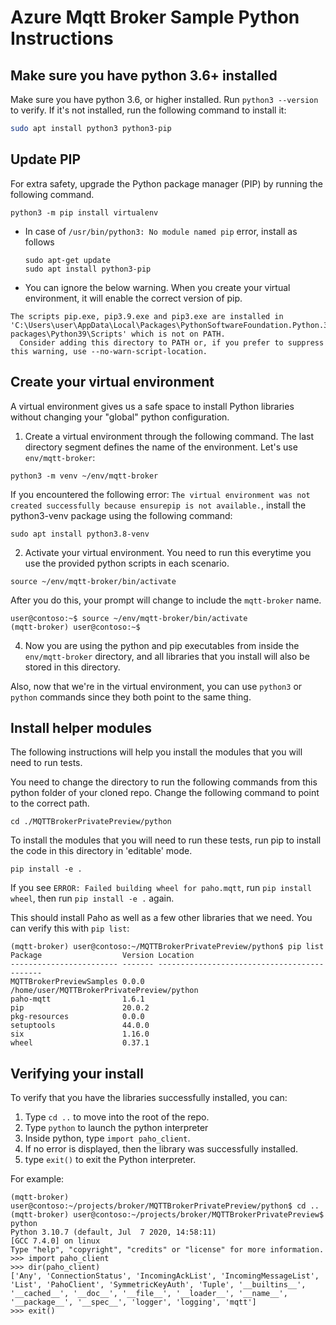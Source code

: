 # Azure Mqtt Broker Sample Python Instructions

## Make sure you have python 3.6+ installed

Make sure you have python 3.6, or higher installed. Run `python3 --version` to verify. If it's not installed, run the following command to install it:
```bash
sudo apt install python3 python3-pip
```
## Update PIP

For extra safety, upgrade the Python package manager (PIP) by running the following command.

```
python3 -m pip install virtualenv
```

* In case of `/usr/bin/python3: No module named pip` error, install as follows
  ```
  sudo apt-get update
  sudo apt install python3-pip
  ```
  
* You can ignore the below warning.  When you create your virtual environment, it will enable the correct version of pip.
```
The scripts pip.exe, pip3.9.exe and pip3.exe are installed in 'C:\Users\user\AppData\Local\Packages\PythonSoftwareFoundation.Python.3.9_qbz5n2kfra8p0\LocalCache\local-packages\Python39\Scripts' which is not on PATH.
  Consider adding this directory to PATH or, if you prefer to suppress this warning, use --no-warn-script-location.
```

## Create your virtual environment

A virtual environment gives us a safe space to install Python libraries without changing your "global" python configuration.

1. Create a virtual environment through the following command. The last directory segment defines the name of the environment. Let's use `env/mqtt-broker`:

  ```
  python3 -m venv ~/env/mqtt-broker
  ```

  If you encountered the following error: `The virtual environment was not created successfully because ensurepip is not available.`, install the python3-venv package using the following command:

  ```
  sudo apt install python3.8-venv
  ```

2. Activate your virtual environment.  You need to run this everytime you use the provided python scripts in each scenario. 

  ```
  source ~/env/mqtt-broker/bin/activate
  ```

  After you do this, your prompt will change to include the `mqtt-broker` name.

  ```
 user@contoso:~$ source ~/env/mqtt-broker/bin/activate
  (mqtt-broker) user@contoso:~$
  ```

4. Now you are using the python and pip executables from inside the `env/mqtt-broker` directory, and all libraries that you install will also be stored in this directory.

  Also, now that we're in the virtual environment, you can use `python3` or `python` commands since they both point to the same thing.

## Install helper modules

The following instructions will help you install the modules that you will need to run tests.

You need to change the directory to run the following commands from this python folder of your cloned repo. Change the following command to point to the correct path.

```
cd ./MQTTBrokerPrivatePreview/python

```
To install the modules that you will need to run these tests, run pip to install the code in this directory in 'editable' mode.

```
pip install -e .
```

If you see `ERROR: Failed building wheel for paho.mqtt`, run `pip install wheel`, then run `pip install -e .` again. 

This should install Paho as well as a few other libraries that we need.  You can verify this with `pip list`:
```
(mqtt-broker) user@contoso:~/MQTTBrokerPrivatePreview/python$ pip list
Package                  Version Location
------------------------ ------- --------------------------------------------
MQTTBrokerPreviewSamples 0.0.0   /home/user/MQTTBrokerPrivatePreview/python
paho-mqtt                1.6.1
pip                      20.0.2
pkg-resources            0.0.0
setuptools               44.0.0
six                      1.16.0
wheel                    0.37.1
```

## Verifying your install

To verify that you have the libraries successfully installed, you can:

1. Type `cd ..` to move into the root of the repo.
2. Type `python` to launch the python interpreter
3. Inside python, type `import paho_client`.
4. If no error is displayed, then the library was successfully installed.
5. type `exit()` to exit the Python interpreter.

For example:
```
(mqtt-broker) user@contoso:~/projects/broker/MQTTBrokerPrivatePreview/python$ cd ..
(mqtt-broker) user@contoso:~/projects/broker/MQTTBrokerPrivatePreview$ python
Python 3.10.7 (default, Jul  7 2020, 14:58:11)
[GCC 7.4.0] on linux
Type "help", "copyright", "credits" or "license" for more information.
>>> import paho_client
>>> dir(paho_client)
['Any', 'ConnectionStatus', 'IncomingAckList', 'IncomingMessageList', 'List', 'PahoClient', 'SymmetricKeyAuth', 'Tuple', '__builtins__', '__cached__', '__doc__', '__file__', '__loader__', '__name__', '__package__', '__spec__', 'logger', 'logging', 'mqtt']
>>> exit()

```
